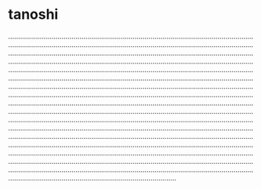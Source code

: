 # tanoshi
.................................................................................................................................................................................................................................................................................................................................................................................................................................................................................................................................................................................................................................................................................................................................................................................................................................................................................................................................................................................................................................................................................................................................................................................................................................................................................................................................................................................................................................................................................................................................................................................................................................................................................................................................................................................................................................................................................................................................................................................................................................................................................................................................................................................................................................................................................